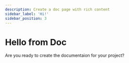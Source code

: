 ```yaml
---
description: Create a doc page with rich content
sidebar_label: 'Hi!'
sidebar_position: 3
---
```


# Hello from Doc

Are you ready to create the documentaion for your project?